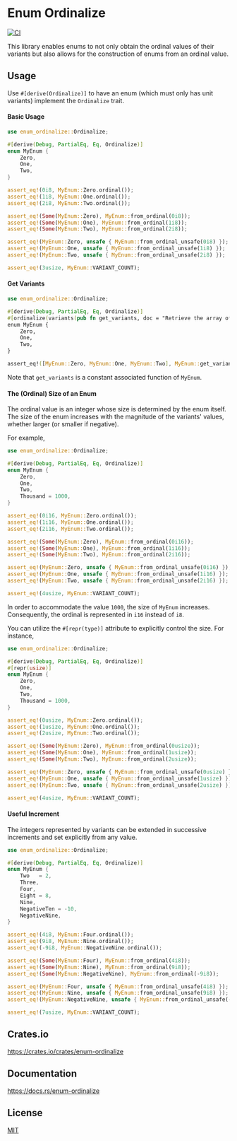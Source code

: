 Enum Ordinalize
====================

[![CI](https://github.com/magiclen/enum-ordinalize/actions/workflows/ci.yml/badge.svg)](https://github.com/magiclen/enum-ordinalize/actions/workflows/ci.yml)

This library enables enums to not only obtain the ordinal values of their variants but also allows for the construction of enums from an ordinal value.

## Usage

Use `#[derive(Ordinalize)]` to have an enum (which must only has unit variants) implement the `Ordinalize` trait.

#### Basic Usage

```rust
use enum_ordinalize::Ordinalize;

#[derive(Debug, PartialEq, Eq, Ordinalize)]
enum MyEnum {
    Zero,
    One,
    Two,
}

assert_eq!(0i8, MyEnum::Zero.ordinal());
assert_eq!(1i8, MyEnum::One.ordinal());
assert_eq!(2i8, MyEnum::Two.ordinal());

assert_eq!(Some(MyEnum::Zero), MyEnum::from_ordinal(0i8));
assert_eq!(Some(MyEnum::One), MyEnum::from_ordinal(1i8));
assert_eq!(Some(MyEnum::Two), MyEnum::from_ordinal(2i8));

assert_eq!(MyEnum::Zero, unsafe { MyEnum::from_ordinal_unsafe(0i8) });
assert_eq!(MyEnum::One, unsafe { MyEnum::from_ordinal_unsafe(1i8) });
assert_eq!(MyEnum::Two, unsafe { MyEnum::from_ordinal_unsafe(2i8) });

assert_eq!(3usize, MyEnum::VARIANT_COUNT);
```

#### Get Variants

```rust
use enum_ordinalize::Ordinalize;

#[derive(Debug, PartialEq, Eq, Ordinalize)]
#[ordinalize(variants(pub fn get_variants, doc = "Retrieve the array of `MyEnum`'s variants."))]
enum MyEnum {
    Zero,
    One,
    Two,
}

assert_eq!([MyEnum::Zero, MyEnum::One, MyEnum::Two], MyEnum::get_variants());
```

Note that `get_variants` is a constant associated function of `MyEnum`.

#### The (Ordinal) Size of an Enum

The ordinal value is an integer whose size is determined by the enum itself. The size of the enum increases with the magnitude of the variants' values, whether larger (or smaller if negative).

For example,

```rust
use enum_ordinalize::Ordinalize;

#[derive(Debug, PartialEq, Eq, Ordinalize)]
enum MyEnum {
    Zero,
    One,
    Two,
    Thousand = 1000,
}

assert_eq!(0i16, MyEnum::Zero.ordinal());
assert_eq!(1i16, MyEnum::One.ordinal());
assert_eq!(2i16, MyEnum::Two.ordinal());

assert_eq!(Some(MyEnum::Zero), MyEnum::from_ordinal(0i16));
assert_eq!(Some(MyEnum::One), MyEnum::from_ordinal(1i16));
assert_eq!(Some(MyEnum::Two), MyEnum::from_ordinal(2i16));

assert_eq!(MyEnum::Zero, unsafe { MyEnum::from_ordinal_unsafe(0i16) });
assert_eq!(MyEnum::One, unsafe { MyEnum::from_ordinal_unsafe(1i16) });
assert_eq!(MyEnum::Two, unsafe { MyEnum::from_ordinal_unsafe(2i16) });

assert_eq!(4usize, MyEnum::VARIANT_COUNT);
```

In order to accommodate the value `1000`, the size of `MyEnum` increases. Consequently, the ordinal is represented in `i16` instead of `i8`.

You can utilize the `#[repr(type)]` attribute to explicitly control the size. For instance,

```rust
use enum_ordinalize::Ordinalize;

#[derive(Debug, PartialEq, Eq, Ordinalize)]
#[repr(usize)]
enum MyEnum {
    Zero,
    One,
    Two,
    Thousand = 1000,
}

assert_eq!(0usize, MyEnum::Zero.ordinal());
assert_eq!(1usize, MyEnum::One.ordinal());
assert_eq!(2usize, MyEnum::Two.ordinal());

assert_eq!(Some(MyEnum::Zero), MyEnum::from_ordinal(0usize));
assert_eq!(Some(MyEnum::One), MyEnum::from_ordinal(1usize));
assert_eq!(Some(MyEnum::Two), MyEnum::from_ordinal(2usize));

assert_eq!(MyEnum::Zero, unsafe { MyEnum::from_ordinal_unsafe(0usize) });
assert_eq!(MyEnum::One, unsafe { MyEnum::from_ordinal_unsafe(1usize) });
assert_eq!(MyEnum::Two, unsafe { MyEnum::from_ordinal_unsafe(2usize) });

assert_eq!(4usize, MyEnum::VARIANT_COUNT);
```

#### Useful Increment

The integers represented by variants can be extended in successive increments and set explicitly from any value.

```rust
use enum_ordinalize::Ordinalize;

#[derive(Debug, PartialEq, Eq, Ordinalize)]
enum MyEnum {
    Two   = 2,
    Three,
    Four,
    Eight = 8,
    Nine,
    NegativeTen = -10,
    NegativeNine,
}

assert_eq!(4i8, MyEnum::Four.ordinal());
assert_eq!(9i8, MyEnum::Nine.ordinal());
assert_eq!(-9i8, MyEnum::NegativeNine.ordinal());

assert_eq!(Some(MyEnum::Four), MyEnum::from_ordinal(4i8));
assert_eq!(Some(MyEnum::Nine), MyEnum::from_ordinal(9i8));
assert_eq!(Some(MyEnum::NegativeNine), MyEnum::from_ordinal(-9i8));

assert_eq!(MyEnum::Four, unsafe { MyEnum::from_ordinal_unsafe(4i8) });
assert_eq!(MyEnum::Nine, unsafe { MyEnum::from_ordinal_unsafe(9i8) });
assert_eq!(MyEnum::NegativeNine, unsafe { MyEnum::from_ordinal_unsafe(-9i8) });

assert_eq!(7usize, MyEnum::VARIANT_COUNT);
```

## Crates.io

https://crates.io/crates/enum-ordinalize

## Documentation

https://docs.rs/enum-ordinalize

## License

[MIT](LICENSE)